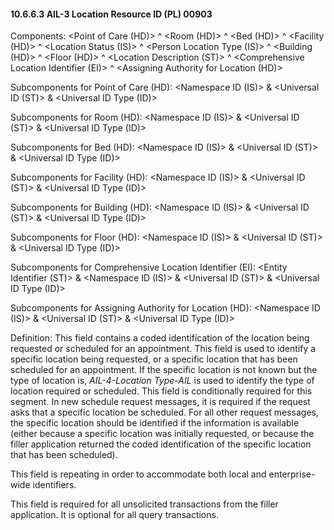 #### 10.6.6.3 AIL-3 Location Resource ID (PL) 00903

Components: &lt;Point of Care (HD)> ^ &lt;Room (HD)> ^ &lt;Bed (HD)> ^ &lt;Facility (HD)> ^ &lt;Location Status (IS)> ^ &lt;Person Location Type (IS)> ^ &lt;Building (HD)> ^ &lt;Floor (HD)> ^ &lt;Location Description (ST)> ^ &lt;Comprehensive Location Identifier (EI)> ^ &lt;Assigning Authority for Location (HD)>

Subcomponents for Point of Care (HD): &lt;Namespace ID (IS)> & &lt;Universal ID (ST)> & &lt;Universal ID Type (ID)>

Subcomponents for Room (HD): &lt;Namespace ID (IS)> & &lt;Universal ID (ST)> & &lt;Universal ID Type (ID)>

Subcomponents for Bed (HD): &lt;Namespace ID (IS)> & &lt;Universal ID (ST)> & &lt;Universal ID Type (ID)>

Subcomponents for Facility (HD): &lt;Namespace ID (IS)> & &lt;Universal ID (ST)> & &lt;Universal ID Type (ID)>

Subcomponents for Building (HD): &lt;Namespace ID (IS)> & &lt;Universal ID (ST)> & &lt;Universal ID Type (ID)>

Subcomponents for Floor (HD): &lt;Namespace ID (IS)> & &lt;Universal ID (ST)> & &lt;Universal ID Type (ID)>

Subcomponents for Comprehensive Location Identifier (EI): &lt;Entity Identifier (ST)> & &lt;Namespace ID (IS)> & &lt;Universal ID (ST)> & &lt;Universal ID Type (ID)>

Subcomponents for Assigning Authority for Location (HD): &lt;Namespace ID (IS)> & &lt;Universal ID (ST)> & &lt;Universal ID Type (ID)>

Definition: This field contains a coded identification of the location being requested or scheduled for an appointment. This field is used to identify a specific location being requested, or a specific location that has been scheduled for an appointment. If the specific location is not known but the type of location is, _AIL-4-Location Type-AIL_ is used to identify the type of location required or scheduled. This field is conditionally required for this segment. In new schedule request messages, it is required if the request asks that a specific location be scheduled. For all other request messages, the specific location should be identified if the information is available (either because a specific location was initially requested, or because the filler application returned the coded identification of the specific location that has been scheduled).

This field is repeating in order to accommodate both local and enterprise-wide identifiers.

This field is required for all unsolicited transactions from the filler application. It is optional for all query transactions.
